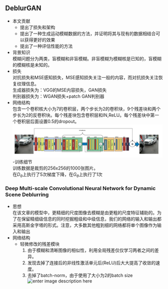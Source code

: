 ## DeblurGAN  
- 本文贡献  
  - 提出了损失和架构  
  - 提出了一种生成运动模糊数据的方法，并证明将其与现有的数据相结合可以获得更好的效果  
  - 提出了一种评估性能的方法
- 背景知识  
  模糊问题分为两类，盲模糊和非盲模糊。非盲模糊为模糊核是已知的，盲模糊的模糊核是未知的。
- 损失  
  对抗损失和MSE感知损失，MSE感知损失关注一般的内容，而对抗损失关注恢复纹理信息。    
  生成器损失为：VGG的MSE内容损失，GAN损失  
  判别器损失为：WGAN损失+patch GAN判别器
- 网络结构  
  包含一个卷积核大小为7的卷积层，两个步长为2的卷积块，9个残差块和两个步长为2的反卷积块。每个残差块包含卷积层和IN,ReLU。每个残差块中第一个卷积层后面设置0.5的dropout。  
  ![](https://github.com/sfxz035/DL-Learning/raw/master/picture/DeburGAN.png)   
-训练细节  
训练数据是裁剪的256x256的1000张图片。  
在$D_θ$上执行了5次梯度下降，在$G_θ$上执行了1次   

###  Deep Multi-scale Convolutional Neural Network for Dynamic Scene Deblurring   
- 思想   
  在该文章的模型中，更精细的尺度图像去模糊是由更粗的尺度特征辅助的。为了在保留精细级信息的同时挖掘粗级和中级信息，我们的网络的输入和输出都采用高斯金字塔的形式。注意，大多数其他粗到细的网络都将单个图像作为输入和输出   
- 网络结构    
  - 轻微修改的残差模块   
     1. 由于模糊和清晰图像的相似性，利用全局残差仅仅学习两者之间的差异。   
     2. 发现去掉了连接后的非线性激活单元后(ReLU)后大大提高了收敛的速度。  
     3. 去掉了batch-norm，由于使用了大小为2的batch size    
     ![enter image description here](https://lh3.googleusercontent.com/g4ylIIFyHYPBuA9B8k-Vr6sgHGysz6oznnRceobaUyYjQ_h4vDtewPjQkEqSOuRvdJ7_g6C3foR9)
  
<!--stackedit_data:
eyJoaXN0b3J5IjpbMTEwOTIzOTQ4NiwtOTQ0MDMzODMsNDQ4NT
U4MzgzLDEyMDM2OTA0MzksMjAyNTQ4MjI5MywtNDI2NTkwNDky
LC05NjM3MDE5MzEsMTExNTk1Mzc5MywzMzM2OTM4ODIsMTU4Nj
AwMTY4MCwtMTE0MzE5NTc1MiwxOTc5OTU5MTk3LDI2MzQwMTQw
NSwtMjEwMDQ1NDc4NywtNTYwMjA5MDExLC0xMjgzNjcwNzM4XX
0=
-->